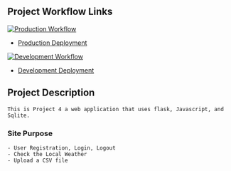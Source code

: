 
## Project Workflow Links

[![Production Workflow](https://github.com/kaw393939/docker_flask/actions/workflows/prod.yml/badge.svg)](https://github.com/kaw393939/docker_flask/actions/workflows/prod.yml)

* [Production Deployment](https://is219-project4-prod.herokuapp.com/)

[![Development Workflow](https://github.com/kaw393939/docker_flask/actions/workflows/dev.yml/badge.svg)](https://github.com/kaw393939/docker_flask/actions/workflows/dev.yml)

* [Development Deployment](https://is219-project4-dev.herokuapp.com/)

## Project Description
    This is Project 4 a web application that uses flask, Javascript, and Sqlite.

### Site Purpose

    - User Registration, Login, Logout
    - Check the Local Weather
    - Upload a CSV file